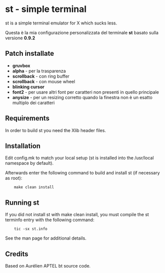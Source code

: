 
# st - simple terminal
st is a simple terminal emulator for X which sucks less.

Questa è la mia configurazione personalizzata del terminale **st** basato sulla versione **0.9.2**

## Patch installate
- **gruvbox**
- **alpha** - per la trasparenza
- **scrollback** - con ring buffer
- **scrollback** - con mouse wheel
- **blinking cursor**
- **font2** - per usare altri font per caratteri non presenti in quello principale
- **anysize** - per un resizing corretto quando la finestra non è un esatto multiplo dei caratteri


## Requirements
In order to build st you need the Xlib header files.


## Installation
Edit config.mk to match your local setup (st is installed into
the /usr/local namespace by default).

Afterwards enter the following command to build and install st (if
necessary as root):

```
    make clean install
```

## Running st
If you did not install st with make clean install, you must compile
the st terminfo entry with the following command:

```
    tic -sx st.info
```

See the man page for additional details.

## Credits
Based on Aurélien APTEL <aurelien dot aptel at gmail dot com> bt source code.

